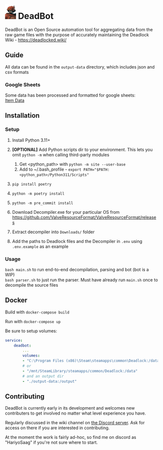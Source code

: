 # <img src="assets/Bebop_card.png" width="36">  DeadBot 
DeadBot is an Open Source automation tool for aggregating data from the raw game files with the purpose of accurately maintaining the Deadlock Wiki - https://deadlocked.wiki/

## Guide
All data can be found in the `output-data` directory, which includes json and csv formats

### Google Sheets
Some data has been processed and formatted for google sheets:\
[Item Data](https://docs.google.com/spreadsheets/d/1p_uRmHc-XDJGBQeSbilOlMRboepZP5GMTsaFcFf--1c/edit?usp=sharing)

## Installation

### Setup
1. Install Python 3.11+
2. **[OPTIONAL]** Add Python scripts dir to your environment. This lets you omit `python -m` when calling third-party modules
    1. Get <python_path> with `python -m site --user-base`
    2. Add to ~/.bash_profile - `export PATH="$PATH:<python_path>/Python311/Scripts"`

3. `pip install poetry`
4. `python -m poetry install`
5. `python -m pre_commit install`
6. Download Decompiler.exe for your particular OS from https://github.com/ValveResourceFormat/ValveResourceFormat/releases 
7. Extract decompiler into `Downloads/` folder
8. Add the paths to Deadlock files and the Decompiler in `.env` using `.env.example` as an example

### Usage
`bash main.sh` to run end-to-end decompilation, parsing and bot (bot is a WIP)\
`bash parser.sh` to just run the parser. Must have already run `main.sh` once to decompile the source files

## Docker

Build with `docker-compose build`

Run with `docker-compose up`

Be sure to setup volumes:

```yml
service:
    deadbot:
        ...
        volumes:
        - "C:\Program Files (x86)\Steam\steamapps\common\Deadlock:/data"
        # or
        - "/mnt/SteamLibrary/steamapps/common/Deadlock:/data"
        # and an output dir
        - "./output-data:/output"
```

## Contributing
DeadBot is currently early in its development and welcomes new contributers to get involved no matter what level experience you have.

Regularly discussed in the wiki channel on [the Discord server](https://discord.com/invite/jUyhZKwxSW). Ask for access on there if you are interested in contributing.

At the moment the work is fairly ad-hoc, so find me on discord as "HariyoSaag" if you're not sure where to start.


